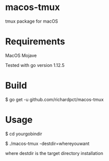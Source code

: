 # macos-tmux
tmux package for macOS

# Requirements
MacOS Mojave

Tested with go version 1.12.5

# Build
$ go get -u github.com/richardpct/macos-tmux

# Usage
$ cd yourgobindir

$ ./macos-tmux -destdir=whereyouwant

where destdir is the target directory installation
